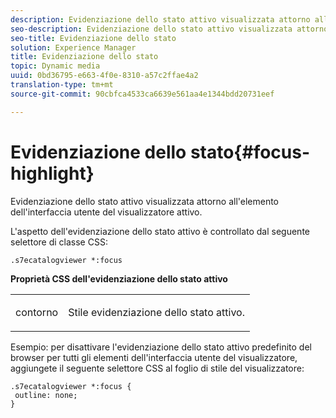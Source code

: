 ```yaml
---
description: Evidenziazione dello stato attivo visualizzata attorno all'elemento dell'interfaccia utente del visualizzatore attivo.
seo-description: Evidenziazione dello stato attivo visualizzata attorno all'elemento dell'interfaccia utente del visualizzatore attivo.
seo-title: Evidenziazione dello stato
solution: Experience Manager
title: Evidenziazione dello stato
topic: Dynamic media
uuid: 0bd36795-e663-4f0e-8310-a57c2ffae4a2
translation-type: tm+mt
source-git-commit: 90cbfca4533ca6639e561aa4e1344bdd20731eef

---
```



# Evidenziazione dello stato{#focus-highlight}

Evidenziazione dello stato attivo visualizzata attorno all&#39;elemento dell&#39;interfaccia utente del visualizzatore attivo.

<!--<a id="section_E8B3D0BF9FF548F188F717D6EA65EC32"></a>-->

L&#39;aspetto dell&#39;evidenziazione dello stato attivo è controllato dal seguente selettore di classe CSS:

```
.s7ecatalogviewer *:focus
```

**Proprietà CSS dell&#39;evidenziazione dello stato attivo**

<table id="table_C48C56E696304C9BAFEE71BA9EA9A174"> 
 <tbody> 
  <tr> 
   <td colname="col1"> <p> <span class="codeph"> contorno </span> </p> </td> 
   <td colname="col2"> <p> Stile evidenziazione dello stato attivo. </p> </td> 
  </tr> 
 </tbody> 
</table>

Esempio: per disattivare l&#39;evidenziazione dello stato attivo predefinito del browser per tutti gli elementi dell&#39;interfaccia utente del visualizzatore, aggiungete il seguente selettore CSS al foglio di stile del visualizzatore:

```
.s7ecatalogviewer *:focus { 
 outline: none; 
}
```

